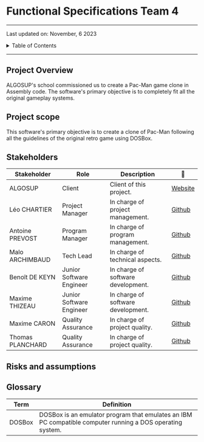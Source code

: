 # Functional Specifications  Team 4
---
Last updated on: November, 6 2023

<details>
<summary>Table of Contents</summary>

- [Functional Specifications  Team 4](#functional-specifications--team-4)
  - [Project Overview](#project-overview)
  - [Project scope](#project-scope)
  - [Stakeholders](#stakeholders)
  - [Risks and assumptions](#risks-and-assumptions)
  - [Glossary](#glossary)

</details>

---


## Project Overview

ALGOSUP's school commissioned us to create a Pac-Man game clone in Assembly code. The software's primary objective is to completely fit all the original gameplay systems.

## Project scope

This software's primary objective is to create a clone of Pac-Man following all the guidelines of the original retro game using DOSBox. 

## Stakeholders

| Stakeholder      | Role                     | Description                        | 🔗                                             |
| ---------------- | ------------------------ | ---------------------------------- | ---------------------------------------------- |
| ALGOSUP          | Client                   | Client of this project.            | [Website](https://algosup.com/)                |
| Léo CHARTIER     | Project Manager          | In charge of project management.   | [Github](https://github.com/leo-chartier)      |
| Antoine PREVOST  | Program Manager          | In charge of program management.   | [Github](https://www.github.com/TechXplorerFR) |
| Malo ARCHIMBAUD  | Tech Lead                | In charge of technical aspects.    | [Github](https://github.com/Malo-Archimbaud)   |
| Benoît DE KEYN   | Junior Software Engineer | In charge of software development. | [Github](https://www.github.com/)              |
| Maxime THIZEAU   | Junior Software Engineer | In charge of software development. | [Github](https://www.github.com/)              |
| Maxime CARON     | Quality Assurance        | In charge of project quality.      | [Github](https://www.github.com/)              |
| Thomas PLANCHARD | Quality Assurance        | In charge of project quality.      | [Github](https://github.com/thomas-planchard)  |

## Risks and assumptions

## Glossary 
| Term | Definition |
|-----|-----|
| DOSBox| DOSBox is an emulator program that emulates an IBM PC compatible computer running a DOS operating system. |
